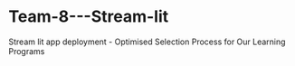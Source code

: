 # Team-8---Stream-lit
Stream lit app deployment - Optimised Selection Process for Our Learning Programs
